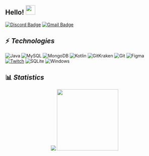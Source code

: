 


## Hello! <img src="https://raw.githubusercontent.com/aemmadi/aemmadi/master/wave.gif" width="30px">



[![Discord Badge](https://img.shields.io/badge/-Discord-738ADB?style=for-the-badge&square&logo=Discord&logoColor=white)](Async#4280) [![Gmail Badge](https://img.shields.io/badge/-dev.asyncy@gmail.com-c14438?style=for-the-badge&square&logo=Gmail&logoColor=white&link=mailto:dev.asyncy@gmail.com)](mailto:dev.asyncy@gmail.com)

## ⚡ *Technologies*
![Java](https://img.shields.io/badge/-Java-f55442?style=for-the-badge&logo=java) ![MySQL](https://img.shields.io/badge/-MySQL-5677d1?style=for-the-badge&logo=mysql&logoColor=fff) ![MongoDB](https://img.shields.io/badge/-MongoDB-black?style=for-the-badge&logo=mongodb) ![Kotlin](https://img.shields.io/badge/-Kotlin-bd931c?style=for-the-badge&logo=kotlin) ![GitKraken](https://img.shields.io/badge/-GitKraken-128379?style=for-the-badge&logo=gitkraken&logoColor=white) ![Git](https://img.shields.io/badge/-Git-%23F05032?style=for-the-badge&logo=git&logoColor=%23ffffff) ![Figma](https://img.shields.io/badge/-Figma-3bbf8f?style=for-the-badge&logo=figma&logoColor=%23ffffff)  [![Twitch](https://img.shields.io/badge/-Twitch-6441A4?style=for-the-badge&logo=twitch&link=twitch.com/asyncy&logoColor=%23ffffff)](https://www.twitch.tv/asynccy) ![SQLite](https://img.shields.io/badge/-SQLite-4287f5?style=for-the-badge&logo=sqlite&logoColor=23ffffff) ![Windows](https://img.shields.io/badge/-Windows-00A4EF?style=for-the-badge&logo=windows&logoColor=23ffffff)

## 📊 ***Statistics***

<p align="center">
  <img src="https://github-readme-stats.vercel.app/api?username=asynccc&show_icons=true&theme=radical">
  <img src="https://github-readme-stats.vercel.app/api/top-langs/?username=asynccc&show_icons=true&theme=radical" height="195px">
</p>
